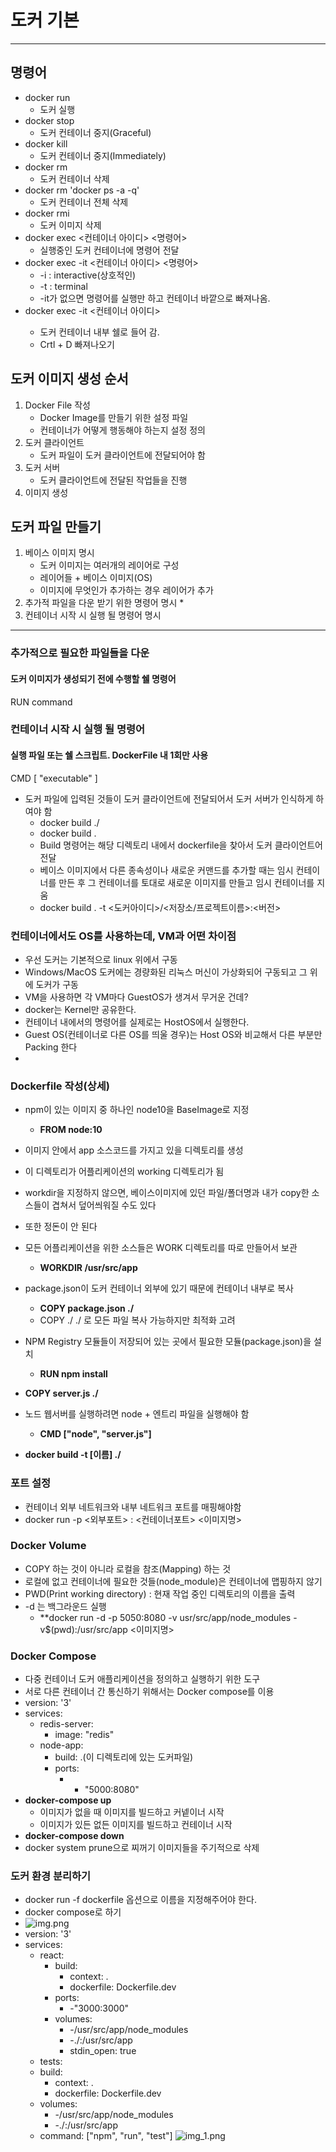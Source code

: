 # 도커 기본
<hr>

## 명령어
* docker run
  * 도커 실행
* docker stop
  * 도커 컨테이너 중지(Graceful)
* docker kill
  * 도커 컨테이너 중지(Immediately)
* docker rm
  * 도커 컨테이너 삭제
* docker rm 'docker ps -a -q'
  * 도커 컨테이너 전체 삭제
* docker rmi
  * 도커 이미지 삭제
* docker exec <컨테이너 아이디> <명령어>
  * 실행중인 도커 컨테이너에 명령어 전달
* docker exec -it <컨테이너 아이디> <명령어>
  * -i : interactive(상호적인)
  * -t : terminal
  * -it가 없으면 명령어를 실행만 하고 컨테이너 바깥으로 빠져나옴.
* docker exec -it <컨테이너 아이디> <sh>
  * 도커 컨테이너 내부 쉘로 들어 감.
  * Crtl + D 빠져나오기

## 도커 이미지 생성 순서
1. Docker File 작성
   * Docker Image를 만들기 위한 설정 파일
   * 컨테이너가 어떻게 행동해야 하는지 설정 정의
2. 도커 클라이언트
   * 도커 파일이 도커 클라이언트에 전달되어야 함
3. 도커 서버
   * 도커 클라이언트에 전달된 작업들을 진행
4. 이미지 생성

## 도커 파일 만들기
1. 베이스 이미지 명시
   * 도커 이미지는 여러개의 레이어로 구성
   * 레이어들 + 베이스 이미지(OS)
   * 이미지에 무엇인가 추가하는 경우 레이어가 추가
2. 추가적 파일을 다운 받기 위한 명령어 명시
   * 
3. 컨테이너 시작 시 실행 될 명령어 명시
<hr>

### 추가적으로 필요한 파일들을 다운
#### 도커 이미지가 생성되기 전에 수행할 쉘 명령어
RUN command

### 컨테이너 시작 시 실행 될 명령어
#### 실행 파일 또는 쉘 스크립트. DockerFile 내 1회만 사용
CMD [ "executable" ]

* 도커 파일에 입력된 것들이 도커 클라이언트에 전달되어서 도커 서버가 인식하게 하여야 함
  * docker build ./ 
  * docker build .
  * Build 명령어는 해당 디렉토리 내에서 dockerfile을 찾아서 도커 클라이언트어 전달
  * 베이스 이미지에서 다른 종속성이나 새로운 커맨드를 추가할 때는 임시 컨테이너를 만든 후 그 컨테이너를 토대로 새로운 이미지를 만들고 임시 컨테이너를 지움
  * docker build . -t <도커아이디>/<저장소/프로젝트이름>:<버전>

  
### 컨테이너에서도 OS를 사용하는데, VM과 어떤 차이점
* 우선 도커는 기본적으로 linux 위에서 구동
* Windows/MacOS 도커에는 경량화된 리눅스 머신이 가상화되어 구동되고 그 위에 도커가 구동
* VM을 사용하면 각 VM마다 GuestOS가 생겨서 무거운 건데?
* docker는 Kernel만 공유한다.
* 컨테이너 내에서의 명령어를 실제로는 HostOS에서 실행한다.
* Guest OS(컨테이너로 다른 OS를 띄울 경우)는 Host OS와 비교해서 다른 부분만 Packing  한다
* 
### Dockerfile 작성(상세)
* npm이 있는 이미지 중 하나인 node10을 BaseImage로 지정
  * **FROM node:10**

* 이미지 안에서 app 소스코드를 가지고 있을 디렉토리를 생성
* 이 디렉토리가 어플리케이션의 working 디렉토리가 됨
* workdir을 지정하지 않으면, 베이스이미지에 있던 파일/폴더명과 내가 copy한 소스들이 겹쳐서 덮어씌워질 수도 있다
* 또한 정돈이 안 된다
* 모든 어플리케이션을 위한 소스들은 WORK 디렉토리를 따로 만들어서 보관
  * **WORKDIR /usr/src/app**

* package.json이 도커 컨테이너 외부에 있기 때문에 컨테이너 내부로 복사
  * **COPY package.json ./**
  * COPY ./ ./ 로 모든 파일 복사 가능하지만 최적화 고려

* NPM Registry 모듈들이 저장되어 있는 곳에서 필요한 모듈(package.json)을 설치
  * **RUN npm install**

* **COPY server.js ./**

* 노드 웹서버를 실행하려면 node + 엔트리 파일을 실행해야 함
  * **CMD ["node", "server.js"]**

* **docker build -t [이름] ./**

### 포트 설정
* 컨테이너 외부 네트워크와 내부 네트워크 포트를 매핑해야함
* docker run -p <외부포트> : <컨테이너포트> <이미지명>

### Docker Volume
* COPY 하는 것이 아니라 로컬을 참조(Mapping) 하는 것
* 로컬에 없고 컨테이너에 필요한 것들(node_module)은 컨테이너에 맵핑하지 않기
* PWD(Print working directory) : 현재 작업 중인 디렉토리의 이름을 출력
* -d 는 백그라운드 실행
  * **docker run -d -p 5050:8080 -v usr/src/app/node_modules -v$(pwd):/usr/src/app <이미지명>

### Docker Compose
* 다중 컨테이너 도커 애플리케이션을 정의하고 실행하기 위한 도구
* 서로 다른 컨테이너 간 통신하기 위해서는 Docker compose를 이용
* version: '3'
* services:
  * redis-server:
    * image: "redis"
  * node-app:
    * build: .(이 디렉토리에 있는 도커파일)
    * ports:
      * - "5000:8080"
* **docker-compose up** 
  * 이미지가 없을 때 이미지를 빌드하고 커넽이너 시작
  * 이미지가 있든 없든 이미지를 빌드하고 컨테이너 시작
* **docker-compose down**
* docker system prune으로 찌꺼기 이미지들을 주기적으로 삭제

### 도커 환경 분리하기
* docker run -f dockerfile 옵션으로 이름을 지정해주어야 한다.
* docker compose로 하기
* ![img.png](img.png)
* version: '3'
* services:
  * react:
    * build:
      * context: .
      * dockerfile: Dockerfile.dev
    * ports:
      * -"3000:3000"
    * volumes:
      * -/usr/src/app/node_modules
      * -./:/usr/src/app
      * stdin_open: true 
  * tests:
  * build:
    * context: .
    * dockerfile: Dockerfile.dev
  * volumes:
    * -/usr/src/app/node_modules
    * -./:/usr/src/app 
  * command: ["npm", "run", "test"]
![img_1.png](img_1.png)